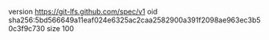 version https://git-lfs.github.com/spec/v1
oid sha256:5bd566649a11eaf024e6325ac2caa2582900a391f2098ae963ec3b50c3f9c730
size 100
